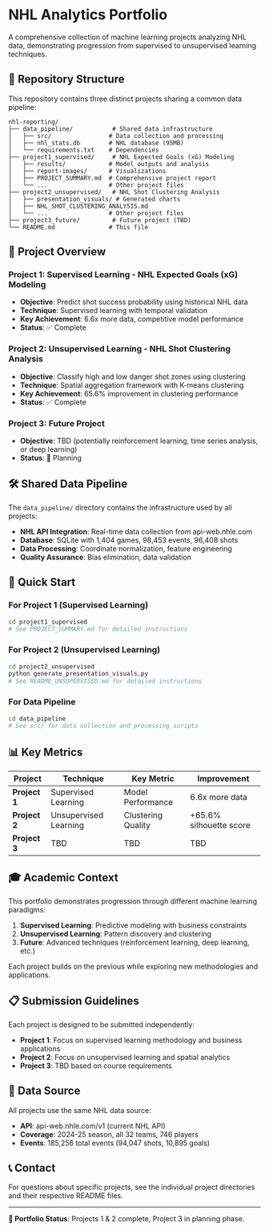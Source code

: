 # NHL Analytics Portfolio

A comprehensive collection of machine learning projects analyzing NHL data, demonstrating progression from supervised to unsupervised learning techniques.

## 📁 Repository Structure

This repository contains three distinct projects sharing a common data pipeline:

```
nhl-reporting/
├── data_pipeline/           # Shared data infrastructure
│   ├── src/                # Data collection and processing
│   ├── nhl_stats.db        # NHL database (95MB)
│   └── requirements.txt    # Dependencies
├── project1_supervised/     # NHL Expected Goals (xG) Modeling
│   ├── results/            # Model outputs and analysis
│   ├── report-images/      # Visualizations
│   ├── PROJECT_SUMMARY.md  # Comprehensive project report
│   └── ...                 # Other project files
├── project2_unsupervised/   # NHL Shot Clustering Analysis
│   ├── presentation_visuals/ # Generated charts
│   ├── NHL_SHOT_CLUSTERING_ANALYSIS.md
│   └── ...                 # Other project files
├── project3_future/         # Future project (TBD)
└── README.md               # This file
```

## 🎯 Project Overview

### **Project 1: Supervised Learning - NHL Expected Goals (xG) Modeling**
- **Objective**: Predict shot success probability using historical NHL data
- **Technique**: Supervised learning with temporal validation
- **Key Achievement**: 6.6x more data, competitive model performance
- **Status**: ✅ Complete

### **Project 2: Unsupervised Learning - NHL Shot Clustering Analysis**
- **Objective**: Classify high and low danger shot zones using clustering
- **Technique**: Spatial aggregation framework with K-means clustering
- **Key Achievement**: 65.6% improvement in clustering performance
- **Status**: ✅ Complete

### **Project 3: Future Project**
- **Objective**: TBD (potentially reinforcement learning, time series analysis, or deep learning)
- **Status**: 🔄 Planning

## 🛠️ Shared Data Pipeline

The `data_pipeline/` directory contains the infrastructure used by all projects:

- **NHL API Integration**: Real-time data collection from api-web.nhle.com
- **Database**: SQLite with 1,404 games, 98,453 events, 96,408 shots
- **Data Processing**: Coordinate normalization, feature engineering
- **Quality Assurance**: Bias elimination, data validation

## 🚀 Quick Start

### **For Project 1 (Supervised Learning)**
```bash
cd project1_supervised
# See PROJECT_SUMMARY.md for detailed instructions
```

### **For Project 2 (Unsupervised Learning)**
```bash
cd project2_unsupervised
python generate_presentation_visuals.py
# See README_UNSUPERVISED.md for detailed instructions
```

### **For Data Pipeline**
```bash
cd data_pipeline
# See src/ for data collection and processing scripts
```

## 📊 Key Metrics

| Project | Technique | Key Metric | Improvement |
|---------|-----------|------------|-------------|
| **Project 1** | Supervised Learning | Model Performance | 6.6x more data |
| **Project 2** | Unsupervised Learning | Clustering Quality | +65.6% silhouette score |
| **Project 3** | TBD | TBD | TBD |

## 🎓 Academic Context

This portfolio demonstrates progression through different machine learning paradigms:

1. **Supervised Learning**: Predictive modeling with business constraints
2. **Unsupervised Learning**: Pattern discovery and clustering
3. **Future**: Advanced techniques (reinforcement learning, deep learning, etc.)

Each project builds on the previous while exploring new methodologies and applications.

## 📋 Submission Guidelines

Each project is designed to be submitted independently:

- **Project 1**: Focus on supervised learning methodology and business applications
- **Project 2**: Focus on unsupervised learning and spatial analytics
- **Project 3**: TBD based on course requirements

## 🔗 Data Source

All projects use the same NHL data source:
- **API**: api-web.nhle.com/v1 (current NHL API)
- **Coverage**: 2024-25 season, all 32 teams, 746 players
- **Events**: 185,256 total events (94,047 shots, 10,895 goals)

## 📞 Contact

For questions about specific projects, see the individual project directories and their respective README files.

---

**🏒 Portfolio Status**: Projects 1 & 2 complete, Project 3 in planning phase.

